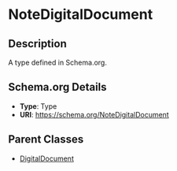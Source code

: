 # NoteDigitalDocument

## Description
A type defined in Schema.org.

## Schema.org Details
- **Type**: Type
- **URI**: https://schema.org/NoteDigitalDocument

## Parent Classes
- [DigitalDocument](../DigitalDocument.md)

